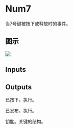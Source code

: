 # Num7

当7号键被按下或释放时的事件。

## 图示

![]($-20221218-19261989.png)

## Inputs

## Outputs

已按下。执行。

已发布。执行。

钥匙。关键的结构。
